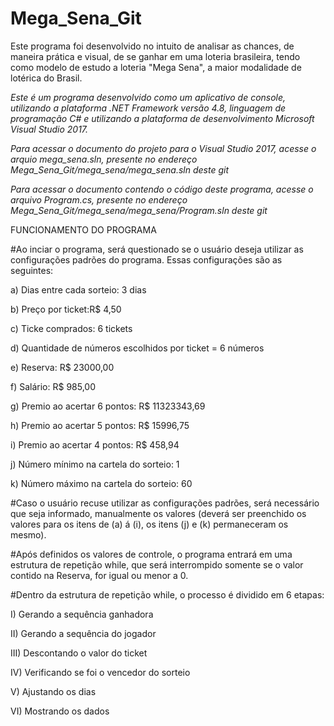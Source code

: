# Mega_Sena_Git


Este programa foi desenvolvido no intuito de analisar as chances, de maneira prática e visual, de se ganhar em uma loteria brasileira, tendo como modelo de estudo a loteria "Mega Sena", a maior modalidade de lotérica do Brasil.

*Este é um programa desenvolvido como um aplicativo de console, utilizando a plataforma .NET Framework versão 4.8, linguagem de programação C# e utilizando a plataforma de desenvolvimento Microsoft Visual Studio 2017.*

*Para acessar o documento do projeto para o Visual Studio 2017, acesse o arquio mega_sena.sln, presente no endereço Mega_Sena_Git/mega_sena/mega_sena.sln deste git*

*Para acessar o documento contendo o código deste programa, acesse o arquivo Program.cs, presente no endereço Mega_Sena_Git/mega_sena/mega_sena/Program.sln deste git*





FUNCIONAMENTO DO PROGRAMA

#Ao inciar o programa, será questionado se o usuário deseja utilizar as configurações padrões do programa. Essas configurações são as seguintes:

a) Dias entre cada sorteio: 3 dias

b) Preço por ticket:R$ 4,50

c) Ticke comprados: 6 tickets

d) Quantidade de números escolhidos por ticket = 6 números

e) Reserva: R$ 23000,00

f) Salário: R$ 985,00


g) Premio ao acertar 6 pontos: R$ 11323343,69

h) Premio ao acertar 5 pontos: R$ 15996,75

i) Premio ao acertar 4 pontos: R$ 458,94


j) Número mínimo na cartela do sorteio: 1

k) Número máximo na cartela do sorteio: 60

#Caso o usuário recuse utilizar as configurações padrões, será necessário que seja informado, manualmente os valores (deverá ser preenchido os valores para os itens de (a) á (i), os itens (j) e (k) permaneceram os mesmo).

#Após definidos os valores de controle, o programa entrará em uma estrutura de repetição while, que será interrompido somente se o valor contido na Reserva, for igual ou menor a 0.



#Dentro da estrutura de repetição while, o processo é dividido em 6 etapas:

I) Gerando a sequência ganhadora

II) Gerando a sequência do jogador

III) Descontando o valor do ticket

IV) Verificando se foi o vencedor do sorteio

V) Ajustando os dias

VI) Mostrando os dados
